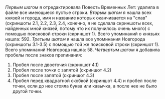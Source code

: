 _Первым шагом_ я отредактировала Повесть Временных Лет: удалила в файле все имеющиеся пустые строки. 
_Вторым шагом_ я нашла всех князей и города, имя и название которых оканчивается на "слав" (скриншоты 2.1, 2.2, 2.3, 2.4, 
конечно, я не сделала скриншоты всех, найденных мной князей, потому что их получилось очень много) с помощью поисковой строки (скриншот 1). Всего упоминаний о князьях нашла: 592. 
_Третьим шагом_ я нашла все упоминания Новгорода (скриншоты 3.1-3.5) с помощью той же поисковой строки (скриншот 1). 
Всего упоминаний Новгорода нашла: 58. 
_Четвертым шагом_ я добавила пробелы после знаков препинания: 
1) Пробел после двоеточия (скриншот 4.1)
2) Пробел после точки с запятой (скриншот 4.2)
3) Пробел после запятой (скриншот 4.3)
4) Пробел перед квадратной скобкой (скриншот 4.4) и пробел после точки, если до нее стояла буква или кавычка, а после нее не было другой точки.
